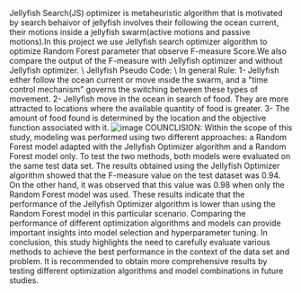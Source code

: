 Jellyfish Search(JS) optimizer is metaheuristic algorithm that is motivated by search behaivor of jellyfish involves their following the ocean current, their motions inside a jellyfish swarm(active motions and passive motions).In this project we use Jellyfish search optimizer algorithm to optimize Random Forest parameter that observe F-measure Score.We also compare the output of the F-measure with Jellyfish optimizer and without Jellyfish optimizer.
\\
Jellyfish Pseudo Code:
\\
In general Rule:
1-	Jellyfısh eıther follow the ocean current or move ınsıde the swarm, and a "time control mechanism" governs the switching between these types of movement.
2-	Jellyfish move in the ocean in search of food. They are more attracted to locations where the available quantity of food is greater.
3-	The amount of food found is determined by the location and the objective function associated with it.
![image](https://github.com/zuleyhairmakk/Jellyfish-Search-Optimizer-with-Random-Forest/assets/87870858/75d7abb5-a4e5-4ca3-9977-2b8d0c51d2b0)
COUNCLISION:
Within the scope of this study, modeling was performed using two different approaches: a Random Forest model adapted with the Jellyfish Optimizer algorithm and a Random Forest model only. To test the two methods, both models were evaluated on the same test data set. The results obtained using the Jellyfish Optimizer algorithm showed that the F-measure value on the test dataset was 0.94. On the other hand, it was observed that this value was 0.98 when only the Random Forest model was used.
These results indicate that the performance of the Jellyfish Optimizer algorithm is lower than using the Random Forest model in this particular scenario. Comparing the performance of different optimization algorithms and models can provide important insights into model selection and hyperparameter tuning. In conclusion, this study highlights the need to carefully evaluate various methods to achieve the best performance in the context of the data set and problem. It is recommended to obtain more comprehensive results by testing different optimization algorithms and model combinations in future studies.


